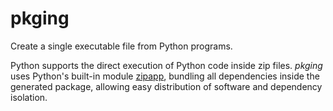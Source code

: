 # pkging

Create a single executable file from Python programs.

Python supports the direct execution of Python code inside zip files. _pkging_ uses Python's built-in module [zipapp](https://docs.python.org/3/library/zipapp.html), bundling all dependencies inside the generated package, allowing easy distribution of software and dependency isolation.

